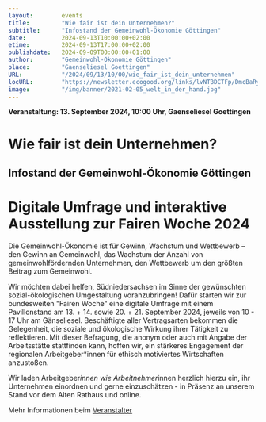 ```yaml
---
layout:        events
title:         "Wie fair ist dein Unternehmen?"
subtitle:      "Infostand der Gemeinwohl-Ökonomie Göttingen"
date:          2024-09-13T10:00:00+02:00
etime:         2024-09-13T17:00:00+02:00
publishdate:   2024-09-09T00:00:00+01:00
author:        "Gemeinwohl-Ökonomie Göttingen"
place:         "Gaenseliesel Goettingen"
URL:           "/2024/09/13/10/00/wie_fair_ist_dein_unternehmen"
locURL:        "https://newsletter.ecogood.org/links/lvNTBDCTFp/DmcBaRyqgJ/BBLrTFpclg/bZYfxnWdtY"
image:         "/img/banner/2021-02-05_welt_in_der_hand.jpg"
---
```


**Veranstaltung: 13. September 2024, 10:00 Uhr, Gaenseliesel Goettingen**

Wie fair ist dein Unternehmen?
===========

Infostand der Gemeinwohl-Ökonomie Göttingen
-----------
# Digitale Umfrage und interaktive Ausstellung zur Fairen Woche 2024

Die Gemeinwohl-Ökonomie ist für Gewinn, Wachstum und Wettbewerb – den Gewinn an Gemeinwohl, das Wachstum der Anzahl von gemeinwohlfördernden Unternehmen, den Wettbewerb um den größten Beitrag zum Gemeinwohl.

Wir möchten dabei helfen, Südniedersachsen im Sinne der gewünschten sozial-ökologischen Umgestaltung voranzubringen! Dafür starten wir zur bundesweiten "Fairen Woche" eine digitale Umfrage mit einem Pavillonstand am 13. + 14. sowie 20. + 21. September 2024, jeweils von 10 - 17 Uhr am Gänseliesel.
Beschäftigte aller Vertragsarten bekommen die Gelegenheit, die soziale und ökologische Wirkung ihrer Tätigkeit zu reflektieren. Mit dieser Befragung, die anonym oder auch mit Angabe der Arbeitsstätte stattfinden kann, hoffen wir, ein stärkeres Engagement der regionalen Arbeitgeber*innen für ethisch motiviertes Wirtschaften anzustoßen. 

Wir laden Arbeitgeber*innen wie Arbeitnehmer*innen herzlich hierzu ein, ihr Unternehmen einordnen und gerne einzuschätzen - in Präsenz an unserem Stand vor dem Alten Rathaus und online. 


Mehr Informationen beim [Veranstalter](https://newsletter.ecogood.org/links/lvNTBDCTFp/DmcBaRyqgJ/BBLrTFpclg/bZYfxnWdtY)
